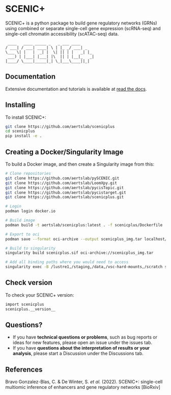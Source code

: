 # SCENIC+

SCENIC+ is a python package to build gene regulatory networks (GRNs) using combined or separate single-cell gene expression (scRNA-seq) and single-cell chromatin accessibility (scATAC-seq) data.

     ____   ____ _____ _   _ ___ ____      
    / ___| / ___| ____| \ | |_ _/ ___| _   
    \___ \| |   |  _| |  \| || | |   _| |_ 
     ___) | |___| |___| |\  || | |__|_   _|
    |____/ \____|_____|_| \_|___\____||_|  
                                        

## Documentation

Extensive documentation and tutorials is available at [read the docs](https://scenicplus.readthedocs.io).

## Installing

To install SCENIC+:

```bash
git clone https://github.com/aertslab/scenicplus
cd scenicplus
pip install -e .
```


## Creating a Docker/Singularity Image

To build a Docker image, and then create a Singularity image from this:

```bash
# Clone repositories 
git clone https://github.com/aertslab/pySCENIC.git
git clone https://github.com/aertslab/LoomXpy.git
git clone https://github.com/aertslab/pycisTopic.git
git clone https://github.com/aertslab/pycistarget.git
git clone https://github.com/aertslab/scenicplus.git

# Login
podman login docker.io

# Build image
podman build -t aertslab/scenicplus:latest . -f scenicplus/Dockerfile

# Export to oci 
podman save --format oci-archive --output scenicplus_img.tar localhost/aertslab/scenicplus

# Build to singularity
singularity build scenicplus.sif oci-archive://scenicplus_img.tar

# Add all binding paths where you would need to access
singularity exec -B /lustre1,/staging,/data,/vsc-hard-mounts,/scratch scenicplus.sif ipython3
```

## Check version

To check your SCENIC+ version:

```bash
import scenicplus
scenicplus.__version__
```

## Questions?

* If you have **technical questions or problems**, such as bug reports or ideas for new features, please open an issue under the issues tab.
* If you have **questions about the interpretation of results or your analysis**, please start a Discussion under the Discussions tab.


## References

Bravo Gonzalez-Blas, C. & De Winter, S. *et al.* (2022). SCENIC+: single-cell multiomic inference of enhancers and gene regulatory networks [BioRxiv]

